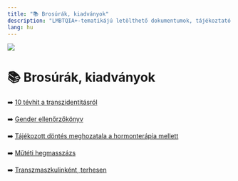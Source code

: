 ```yaml
---
title: "📚 Brosúrák, kiadványok"
description: "LMBTQIA+-tematikájú letölthető dokumentumok, tájékoztató anyagok."
lang: hu
---
```


<div class="header-image"><img src="assets/images/undraw_ride_till_i_can_no_more.svg" /></div>

# 📚 Brosúrák, kiadványok

➡️ [10 tévhit a transzidentitásról](/#/entry?id=brosura-10-tevhit-a-transzidentitasrol)

➡️ [Gender ellenőrzőkönyv](https://genderutikalauz.hu/public/gender-ellenorzokonyv.pdf)

➡️ [Tájékozott döntés meghozatala a hormonterápia mellett](/#/entry?id=brosura-hormonok-kitoltheto-utmutato)

➡️ [Műtéti hegmasszázs](https://genderutikalauz.hu/public/muteti-hegmasszazs.pdf)

➡️ [Transzmaszkulinként, terhesen](https://genderutikalauz.hu/public/transzmaszkulinkent-terhesen.pdf)
